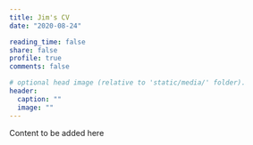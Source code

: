 ```yaml
---
title: Jim's CV
date: "2020-08-24"

reading_time: false
share: false
profile: true
comments: false

# optional head image (relative to 'static/media/' folder).
header:
  caption: ""
  image: ""
---
```


Content to be added here
